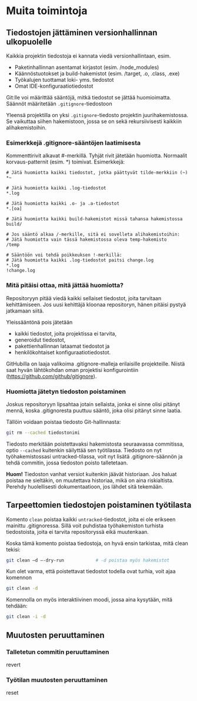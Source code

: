 # Muita toimintoja

## Tiedostojen jättäminen versionhallinnan ulkopuolelle

Kaikkia projektin tiedostoja ei kannata viedä versionhallintaan, esim.
- Paketinhallinnan asentamat kirjastot (esim. /node_modules)
- Käännöstuotokset ja build-hakemistot (esim.  /target, .o, .class, .exe)
- Työkalujen tuottamat loki- yms. tiedostot
- Omat IDE-konfiguraatiotiedostot

Git:lle voi määrittää sääntöjä, mitkä tiedostot se jättää huomioimatta. Säännöt määritetään `.gitignore`-tiedostoon

Yleensä projektilla on yksi `.gitignore`-tiedosto projektin juurihakemistossa. Se vaikuttaa siihen hakemistoon, jossa se on sekä rekursiivisesti kaikkiin alihakemistoihin.

### Esimerkkejä .gitignore-sääntöjen laatimisesta

Kommenttirivit alkavat #-merkillä. Tyhjät rivit jätetään huomiotta. Normaalit korvaus-patternit (esim. *) toimivat. Esimerkkejä:

```
# Jätä huomiotta kaikki tiedostot, jotka päättyvät tilde-merkkiin (~)
*~

# Jätä huomiotta kaikki .log-tiedostot
*.log

# Jätä huomiotta kaikki .o- ja .a-tiedostot
*.[oa]

# Jätä huomiotta kaikki build-hakemistot missä tahansa hakemistossa
build/

# Jos sääntö alkaa /-merkille, sitä ei sovelleta alihakemistoihin:
# Jätä huomiotta vain tässä hakemistossa oleva temp-hakemisto
/temp

# Sääntöön voi tehdä poikkeuksen !-merkillä:
# Jätä huomiotta kaikki .log-tiedostot paitsi change.log
*.log
!change.log
```

### Mitä pitäisi ottaa, mitä jättää huomiotta?

Repositoryyn pitää viedä kaikki sellaiset tiedostot, joita tarvitaan kehittämiseen. Jos uusi kehittäjä kloonaa repositoryn, hänen pitäisi pystyä jatkamaan siitä.

Yleissääntönä pois jätetään 
- kaikki tiedostot, joita projektissa ei tarvita,  
- generoidut tiedostot, 
- pakettienhallinnan lataamat tiedostot ja 
- henkilökohtaiset konfiguraatiotiedostot. 

GitHubilla on laaja valikoima .gitignore-malleja erilaisille projekteille. Niistä saat hyvän lähtökohdan oman projektisi konfigurointiin (https://github.com/github/gitignore).

### Huomiotta jätetyn tiedoston poistaminen

Joskus repositoryyn lipsahtaa jotain sellaista, jonka ei sinne olisi pitänyt mennä, koska .gitignoresta puuttuu sääntö, joka olisi pitänyt sinne laatia.

Tällöin voidaan poistaa tiedosto Git-hallinnasta:
```bash
git rm --cached tiedostonimi
```
Tiedosto merkitään poistettavaksi hakemistosta seuraavassa commitissa, optio `--cached` kuitenkin säilyttää sen työtilassa. Tiedosto on nyt työhakemistossasi untracked-tilassa, voit nyt lisätä .gitignore-säännön ja tehdä commitin, jossa tiedoston poisto talletetaan.

__Huom!__ Tiedoston vanhat versiot kuitenkin jäävät historiaan. Jos haluat poistaa ne sieltäkin, on muutettava historiaa, mikä on aina riskialtista. Perehdy huolellisesti dokumentaatioon, jos lähdet sitä tekemään.

## Tarpeettomien tiedostojen poistaminen työtilasta

Komento `clean` poistaa kaikki `untracked`-tiedostot, joita ei ole erikseen mainittu .gitignoressa. Sillä voit puhdistaa työhakemiston turhista tiedostoista, joita ei tarvita repositoryssä eikä muutenkaan.

Koska tämä komento poistaa tiedostoja, on hyvä ensin tarkistaa, mitä clean tekisi:

```bash
git clean –d –-dry-run            # -d poistaa myös hakemistot
```

Kun olet varma, että poistettavat tiedostot todella ovat turhia, voit ajaa komennon

```bash
git clean -d
```

Komennolla on myös interaktiivinen moodi, jossa aina kysytään, mitä tehdään:

```bash
git clean -i -d
```
## Muutosten peruuttaminen

### Talletetun commitin peruuttaminen

revert

### Työtilan muutosten peruuttaminen

reset
